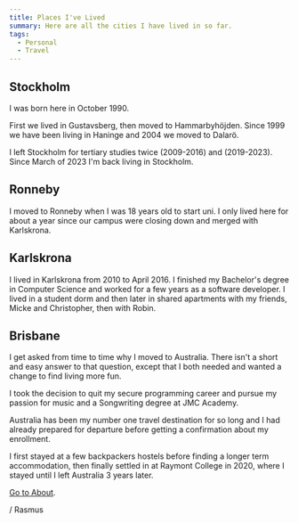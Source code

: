 ```yaml
---
title: Places I've Lived
summary: Here are all the cities I have lived in so far.
tags: 
  - Personal
  - Travel
---
```


## Stockholm

I was born here in October 1990.

First we lived in Gustavsberg, then moved to Hammarbyhöjden.
Since 1999 we have been living in Haninge and 2004 we moved to Dalarö.

I left Stockholm for tertiary studies twice (2009-2016) and (2019-2023).
Since March of 2023 I'm back living in Stockholm.

<!-- more -->

## Ronneby

I moved to Ronneby when I was 18 years old to start uni. I only lived here for about a year since our campus were closing down and merged with Karlskrona.

## Karlskrona

I lived in Karlskrona from 2010 to April 2016. I finished my Bachelor's degree in Computer Science and worked for a few years as a software developer.
I lived in a student dorm and then later in shared apartments with my friends, Micke and Christopher, then with Robin.

## Brisbane

I get asked from time to time why I moved to Australia. There isn't a short and easy answer to that question, except that I both needed and wanted a change to find living more fun.

I took the decision to quit my secure programming career and pursue my passion for music and a Songwriting degree at JMC Academy.

Australia has been my number one travel destination for so long and I had already prepared for departure before getting a confirmation about my enrollment.

I first stayed at a few backpackers hostels before finding a longer term accommodation, then finally settled in at Raymont College in 2020, where I stayed until I left Australia 3 years later.

[Go to About](/about/).

/ Rasmus
